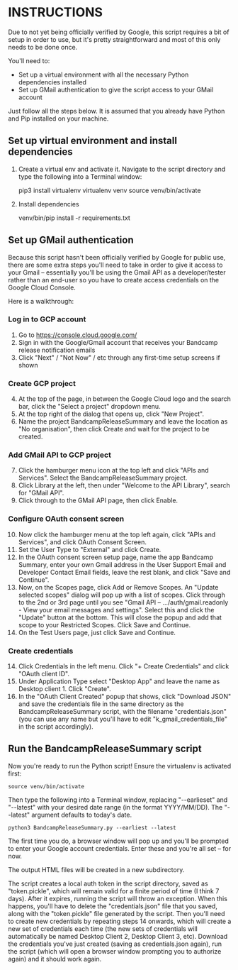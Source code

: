 # INSTRUCTIONS

Due to not yet being officially verified by Google, this script requires a bit of setup in order to use, but it's pretty straightforward and most of this only needs to be done once.

You'll need to:

- Set up a virtual environment with all the necessary Python dependencies installed
- Set up GMail authentication to give the script access to your GMail account

Just follow all the steps below. It is assumed that you already have Python and Pip installed on your machine.


## Set up virtual environment and install dependencies

1. Create a virtual env and activate it. Navigate to the script directory and type the following into a Terminal window:

    pip3 install virtualenv
    virtualenv venv
    source venv/bin/activate

2. Install dependencies
    
    venv/bin/pip install -r requirements.txt


## Set up GMail authentication

Because this script hasn't been officially verified by Google for public use, there are some extra steps you'll need to take in order to give it access to your Gmail – essentially you'll be using the Gmail API as a developer/tester rather than an end-user so you have to create access credentials on the Google Cloud Console.

Here is a walkthrough:

### Log in to GCP account
1. Go to https://console.cloud.google.com/
2. Sign in with the Google/Gmail account that receives your Bandcamp release notification emails
3. Click "Next" / "Not Now" / etc through any first-time setup screens if shown

### Create GCP project
4. At the top of the page, in between the Google Cloud logo and the search bar, click the "Select a project" dropdown menu.
5. At the top right of the dialog that opens up, click "New Project".
6. Name the project BandcampReleaseSummary and leave the location as "No organisation", then click Create and wait for the project to be created.

### Add GMail API to GCP project
7. Click the hamburger menu icon at the top left and click "APIs and Services". Select the BandcampReleaseSummary project.
8. Click Library at the left, then under "Welcome to the API Library", search for "GMail API".
9. Click through to the GMail API page, then click Enable.

### Configure OAuth consent screen
10. Now click the hamburger menu at the top left again, click "APIs and Services", and click OAuth Consent Screen.
11. Set the User Type to "External" and click Create.
12. In the OAuth consent screen setup page, name the app Bandcamp Summary, enter your own Gmail address in the User Support Email and Developer Contact Email fields, leave the rest blank, and click "Save and Continue".
12. Now, on the Scopes page, click Add or Remove Scopes. An "Update selected scopes" dialog will pop up with a list of scopes. Click through to the 2nd or 3rd page until you see "Gmail API – .../auth/gmail.readonly - View your email messages and settings". Select this and click the "Update" button at the bottom. This will close the popup and add that scope to your Restricted Scopes. Click Save and Continue.
13. On the Test Users page, just click Save and Continue.

### Create credentials
14. Click Credentials in the left menu. Click "+ Create Credentials" and click "OAuth client ID".
15. Under Application Type select "Desktop App" and leave the name as Desktop client 1. Click "Create".
16. In the "OAuth Client Created" popup that shows, click "Download JSON" and save the credentials file in the same directory as the BandcampReleaseSummary script, with the filename "credentials.json" (you can use any name but you'll have to edit "k_gmail_credentials_file" in the script accordingly).


## Run the BandcampReleaseSummary script ##

Now you're ready to run the Python script! Ensure the virtualenv is activated first: 
    
    source venv/bin/activate

Then type the following into a Terminal window, replacing "--earlieset" and "--latest" with your desired date range (in the format YYYY/MM/DD). The "--latest" argument defaults to today's date.

    python3 BandcampReleaseSummary.py --earliest --latest

The first time you do, a browser window will pop up and you'll be prompted to enter your Google account credentials. Enter these and you're all set – for now.

The output HTML files will be created in a new subdirectory.

The script creates a local auth token in the script directory, saved as "token.pickle", which will remain valid for a finite period of time (I think 7 days). After it expires, running the script will throw an exception. When this happens, you'll have to delete the "credentials.json" file that you saved, along with the "token.pickle" file generated by the script. Then you'll need to create new credentials by repeating steps 14 onwards, which will create a new set of credentials each time (the new sets of credentials will automatically be named Desktop Client 2, Desktop Client 3, etc). Download the credentials you've just created (saving as credentials.json again), run the script (which will open a browser window prompting you to authorize again) and it should work again.